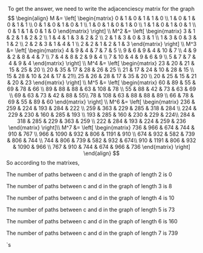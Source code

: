 ​	To get the answer, we need to write the adjacenciescy matrix for the graph
$$
\begin{align}
M &= \left[
\begin{matrix}
0 & 1 & 0 & 1 & 1 & 0 \\
1 & 0 & 1 & 0 & 1 & 1 \\
0 & 1 & 0 & 1 & 0 & 1 \\
1 & 0 & 1 & 0 & 1 & 0 \\
1 & 1 & 0 & 1 & 0 & 1 \\
0 & 1 & 1 & 0 & 1 & 0 
\end{matrix}
\right]
\\
M^2 &= \left[
\begin{matrix}
3 & 1 & 2 & 1 & 2 & 2 \\
1 & 4 & 1 & 3 & 2 & 2 \\
2 & 1 & 3 & 0 & 3 & 1 \\
1 & 3 & 0 & 3 & 1 & 2 \\
2 & 2 & 3 & 1 & 4 & 1 \\
2 & 2 & 1 & 2 & 1 & 3
\end{matrix}
\right]
\\
M^3 &= \left[
\begin{matrix}
4 & 9 & 4 & 7 & 7 & 5 \\
9 & 6 & 9 & 4 & 10 & 7 \\
4 & 9 & 2 & 8 & 4 & 7 \\
7 & 4 & 8 & 2 & 9 & 4 \\
7 & 10 & 4 & 9 & 6 & 9 \\
5 & 7 & 7 & 4 & 9 & 4
\end{matrix}
\right]
\\
M^4 &= \left[
\begin{matrix}
23 & 20 & 21 & 15 & 25 & 20 \\
20 & 35 & 17 & 28 & 26 & 25 \\
21 & 17 & 24 & 10 & 28 & 15 \\
15 & 28 & 10 & 24 & 17 & 21\\
25 & 26 & 28 & 17 & 35 & 20 \\
20 & 25 & 15 & 21 & 20 & 23
\end{matrix}
\right]
\\
M^5 &= \left[
\begin{matrix}
60 & 89 & 55 & 69 & 78 & 66 \\
89 & 88 & 88 & 63 & 108 & 78 \\
55 & 88 & 42 & 73 & 63 & 69 \\
69 & 63 & 73 & 42 & 88 & 55\\
78 & 108 & 63 & 88 & 88 & 89 \\
66 & 78 & 69 & 55 & 89 & 60
\end{matrix}
\right]
\\
M^6 &= \left[
\begin{matrix}
236 & 259 & 224 & 193 & 284 & 222 \\
259 & 363 & 229 & 285 & 318 & 284 \\
224 & 229 & 230 & 160 & 285 & 193 \\
193 & 285 & 160 & 230 & 229 & 224\\
284 & 318 & 285 & 229 & 363 & 259 \\
222 & 284 & 193 & 224 & 259 & 236
\end{matrix}
\right]\\
M^7 &= \left[
\begin{matrix}
736 & 966 & 674 & 744 & 910 & 767 \\
966 & 1090 & 932 & 806 & 1191 & 910 \\
674 & 932 & 582 & 739 & 806 & 744 \\
744 & 806 & 739 & 582 & 932 & 674\\
910 & 1191 & 806 & 932 & 1090 & 966 \\
767 & 910 & 744 & 674 & 966 & 736
\end{matrix}
\right]
\end{align}
$$
 So according to the matrixes,

 The number of paths between c and d in the graph of length 2 is 0

 The number of paths between c and d in the graph of length 3 is 8

 The number of paths between c and d in the graph of length 4 is 10

 The number of paths between c and d in the graph of length 5 is 73

 The number of paths between c and d in the graph of length 6 is 160

 The number of paths between c and d in the graph of length 7 is 739

`s